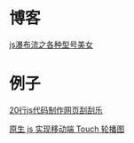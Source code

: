 # 博客

[js瀑布流之各种型号美女](https://www.jianshu.com/p/39c5f4beb575)

# 例子

[20行js代码制作网页刮刮乐](https://www.jianshu.com/p/89d5b25da3ee)

[原生 js 实现移动端 Touch 轮播图](https://segmentfault.com/a/1190000017739316)

